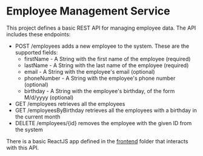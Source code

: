 # Employee Management Service
This project defines a basic REST API for managing employee data. The API includes these endpoints:

* POST /employees adds a new employee to the system. These are the supported fields:
  * firstName - A String with the first name of the employee (required)
  * lastName - A String with the last name of the employee (required)
  * email - A String with the employee's email (optional)
  * phoneNumber - A String with the employee's phone number (optional)
  * birthday - A String with the employee's birthday, of the form M/d/yyyy (optional)
* GET /employees retrieves all the employees
* GET /employeesByBirthday retrieves all the employees with a birthday in the current month
* DELETE /employees/{id} removes the employee with the given ID from the system

There is a basic ReactJS app defined in the [frontend](frontend) folder that interacts with this API.